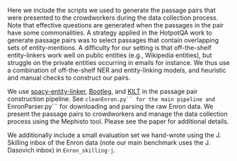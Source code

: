 
Here we include the scripts we used to generate the passage pairs that were presented to the crowdworkers during the data collection process. Note that effective questions are generated when the passages in the pair have some commonalities. A strategy applied in the HotpotQA work to generate passage pairs was to select passages that contain overlapping sets of entity-mentions. A difficulty for our setting is that off-the-shelf entity-linkers work well on public entities (e.g., Wikipedia entities), but struggle on the private entities occurring in emails for instance. We thus use a combination of off-the-shelf NER and entity-linking models, and heuristic and manual checks to construct our pairs. 

We use [spacy-entity-linker](https://github.com/egerber/spaCy-entity-linker), [Bootleg](https://github.com/HazyResearch/bootleg), and [KILT](https://github.com/facebookresearch/KILT) in the passage pair construction pipeline. See ```cleanEnron.py`` for the main pipeline and ```EnronParser.py``` for downloading and parsing the raw Enron data. We present the passage pairs to crowdworkers and manage the data collection process using the Mephisto tool. Please see the paper for additional details.


We additionally include a small evaluation set we hand-wrote using the J. Skilling inbox of the Enron data (note our main benchmark uses the J. Dasovich inbox) in ```Enron_skilling-j```.
